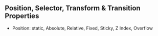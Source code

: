 ## Position, Selector, Transform & Transition Properties
- Position: static, Absolute, Relative, Fixed, Sticky, Z Index, Overflow